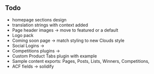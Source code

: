 Todo
--

* homepage sections design
* translation strings with context added
* Page header images -> move to featured or a default
* Logo pack
* Coming soon page -> match styling to new Clouds style
* Social Logins -> 
* Competitions plugins ->
* Custom Product Tabs plugin with example
* Sample content exports: Pages, Posts, Lists, Winners, Competitions, 
* ACF fields -> solidify